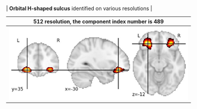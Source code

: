 


| **Orbital H-shaped sulcus** identified on various resolutions |

| 512 resolution, the component index number is 489|  
|:---:|  
| ![Component 512](../512/final/489.jpg "From component 512: Orbital H-shaped sulcus") |